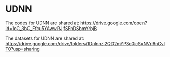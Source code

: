 # UDNN

The codes for UDNN are shared at: https://drive.google.com/open?id=1oC_3bC_Ffcu5YAwwRJjfSFnDSbmYrbjB

The datasets for UDNN are shared at: https://drive.google.com/drive/folders/1Dnlnnzl2QD2mYP3o0icSxNVrl6nCvlT0?usp=sharing
